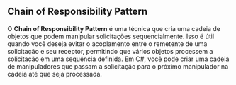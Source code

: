 ## Chain of Responsibility Pattern

O **Chain of Responsibility Pattern** é uma técnica que cria uma cadeia de objetos que podem manipular solicitações sequencialmente. Isso é útil quando você deseja evitar o acoplamento entre o remetente de uma solicitação e seu receptor, permitindo que vários objetos processem a solicitação em uma sequência definida. Em C#, você pode criar uma cadeia de manipuladores que passam a solicitação para o próximo manipulador na cadeia até que seja processada.
